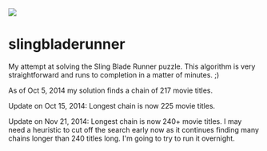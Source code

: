 <img src="https://travis-ci.org/christopherperry/slingbladerunner.svg?branch=master" />

slingbladerunner
================

My attempt at solving the Sling Blade Runner puzzle. This algorithm is very straightforward and runs to completion in a matter of minutes. ;)

As of Oct 5, 2014 my solution finds a chain of 217 movie titles.

Update on Oct 15, 2014: Longest chain is now 225 movie titles.

Update on Nov 21, 2014: Longest chain is now 240+ movie titles. I may need a heuristic to cut off the search early now as it continues finding many chains longer than 240 titles long. I'm going to try to run it overnight.
